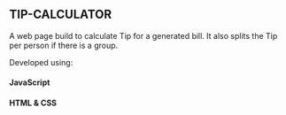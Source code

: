 ## TIP-CALCULATOR

A web page build to calculate Tip for a generated bill. It also splits the Tip per person if there is a group. 

Developed using:
#### JavaScript
#### HTML & CSS

